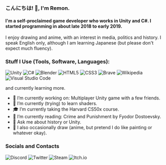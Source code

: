 ### こんにちは! 👋, I'm Remon.
#### I'm a self-proclaimed game developer who works in Unity and C#. I started programming in about late 2018 to early 2019.

I enjoy drawing and anime, with an interest in media, politics and history.
I speak English only, although I am learning Japanese (but please don't expect much fluency).

### Stuff I Use (Tools, Software, Languages):
![Unity](https://img.shields.io/badge/unity-%23000000.svg?style=for-the-badge&logo=unity&logoColor=white)
![C#](https://img.shields.io/badge/c%23-%23239120.svg?style=for-the-badge&logo=c-sharp&logoColor=white)
![Blender](https://img.shields.io/badge/blender-%23F5792A.svg?style=for-the-badge&logo=blender&logoColor=white)
![HTML5](https://img.shields.io/badge/html5-%23E34F26.svg?style=for-the-badge&logo=html5&logoColor=white)
![CSS3](https://img.shields.io/badge/css3-%231572B6.svg?style=for-the-badge&logo=css3&logoColor=white)
![Brave](https://img.shields.io/badge/Brave-FB542B?style=for-the-badge&logo=Brave&logoColor=white)
![Wikipedia](https://img.shields.io/badge/Wikipedia-%23000000.svg?style=for-the-badge&logo=wikipedia&logoColor=white)
![Visual Studio Code](https://img.shields.io/badge/Visual%20Studio%20Code-0078d7.svg?style=for-the-badge&logo=visual-studio-code&logoColor=white)

and currently learning more.

* 🔭 I’m currently working on: Multiplayer Unity game with a few friends.
* 🌱 I’m currently (trying) to learn shaders.
* 🎓 I’m currently taking the Harvard CS50x course.
* 📖 I’m currently reading: Crime and Punishment by Fyodor Dostoevsky.
* 💬 Ask me about history or Unity.
* 🎨 I also occasionally draw (anime, but pretend I do like painting or whatever okay).

### Socials and Contacts
![Discord](https://img.shields.io/badge/Discord-%235865F2.svg?style=for-the-badge&logo=discord&logoColor=white)
![Twitter](https://img.shields.io/badge/Twitter-%231DA1F2.svg?style=for-the-badge&logo=Twitter&logoColor=white)
![Steam](https://img.shields.io/badge/steam-%23000000.svg?style=for-the-badge&logo=steam&logoColor=white)
![Itch.io](https://img.shields.io/badge/Itch-%23FF0B34.svg?style=for-the-badge&logo=Itch.io&logoColor=white)
